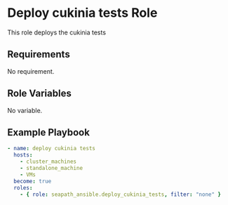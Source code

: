 # Deploy cukinia tests Role

This role deploys the cukinia tests

## Requirements

No requirement.

## Role Variables

No variable.

## Example Playbook

```yaml
- name: deploy cukinia tests
  hosts:
    - cluster_machines
    - standalone_machine
    - VMs
  become: true
  roles:
    - { role: seapath_ansible.deploy_cukinia_tests, filter: "none" }
```
